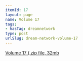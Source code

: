 ```yaml
---
itemId: 17
layout: page
name: Volume 17
tags:
- hasTag: dreamnetwork
type: post
urlSlug: dream-network-volume-17
---
```

<a href="files/Volume_17.zip" download>Volume 17 (.zip file, 32mb</a>